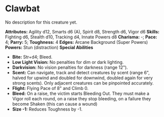 # Clawbat

No description for this creature yet.

**Attributes:** Agility d12, Smarts d6 (A), Spirit d8, Strength d6,
Vigor d6
**Skills:** Fighting d6, Stealth d10, Tracking d4, Innate Powers d8
**Charisma:** -; **Pace:** 4; **Parry:** 5; **Toughness:** 4
**Edges:** Arcane Background (Super Powers)
**Powers:** Stun (distraction)
**Special Abilities**

- **Bite:** Str+d4; Bleed.
- **Low Light Vision:** No penalties for dim or dark lighting.
- **Darkvision:** No vision penalties for darkness (range 12").
- **Scent:** Can navigate, track and detect creatures by scent (range
6", halved for upwind and doubled for downwind, doubled again for very
strong scents). Only adjacent creatures can be pinpointed accurately.
- **Flight:** Flying Pace of 8" and Climb 0.
- **Bleed:** On a raise, the victim starts Bleeding Out. They must make
a Vigor roll each round, on a raise they stop bleeding, on a failure
they become Shaken (this can cause a wound)
- **Size -1:** Reduces Toughness by -1.
